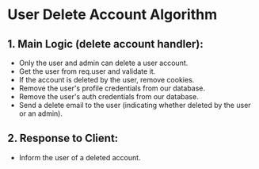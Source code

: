 # User Delete Account Algorithm

## 1. Main Logic (delete account handler):

- Only the user and admin can delete a user account.
- Get the user from req.user and validate it.
- If the account is deleted by the user, remove cookies.
- Remove the user's profile credentials from our database.
- Remove the user's auth credentials from our database.
- Send a delete email to the user (indicating whether deleted by the user or an admin).

## 2. Response to Client:

- Inform the user of a deleted account.
